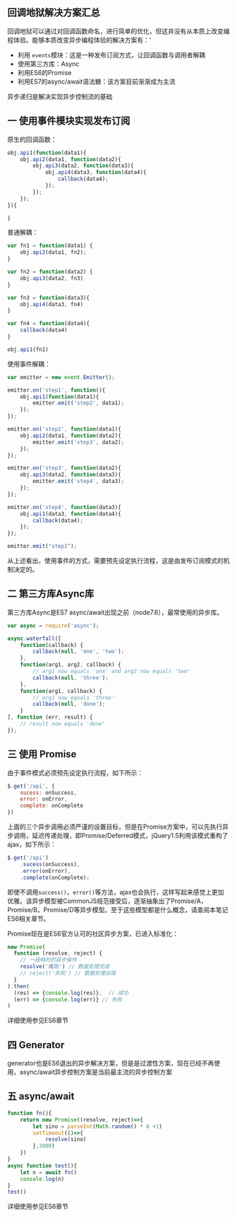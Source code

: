 ## 回调地狱解决方案汇总

回调地狱可以通过对回调函数命名，进行简单的优化，但这并没有从本质上改变编程体验。能够本质改变异步编程体验的解决方案有：‘
- 利用 `events`模块：这是一种发布订阅方式，让回调函数与调用者解耦
- 使用第三方库：Async
- 利用ES6的Promise
- 利用ES7的async/await语法糖：该方案目前渐渐成为主流

异步递归是解决实现异步控制流的基础

## 一 使用事件模块实现发布订阅

原生的回调函数：
```js
obj.api1(function(data1){
    obj.api2(data1, function(data2){
        obj.api3(data2, function(data3){
            obj.api4(data3, function(data4){
                callback(data4);
            });
        });
    });
}){

}
```

普通解耦：
```js
var fn1 = function(data1) {
    obj.api2(data1, fn2);
}

var fn2 = function(data2) {
    obj.api3(data2, fn3)
}

var fn3 = function(data3){
    obj.api4(data3, fn4)
}

var fn4 = function(data4){
    callback(data4)
}

obj.api1(fn1)
```

使用事件解耦：
```js
var emitter = new event.Emitter();

emitter.on('step1', function(){
    obj.api1(function(data1){
        emitter.emit('step2', data1);
    });
});

emitter.on('step2', function(data1){
    obj.api2(data1, function(data2){
        emitter.emit('step3', data2);
    });
});

emitter.on('step3', function(data2){
    obj.api3(data2, function(data3){
        emitter.emit('step4', data3);
    });
});

emitter.on('step4', function(data3){
    obj.api1(data3, function(data4){
        callback(data4);
    });
});

emitter.emit("step1");
```

从上述看出，使用事件的方式，需要预先设定执行流程，这是由发布订阅模式的机制决定的。

## 二 第三方库Async库

第三方库Async是ES7 async/await出现之前（node7.6），最常使用的异步库。  

```js
var async = require('async');

async.waterfall([
    function(callback) {
        callback(null, 'one', 'two');
    },
    function(arg1, arg2, callback) {
        // arg1 now equals 'one' and arg2 now equals 'two'
        callback(null, 'three');
    },
    function(arg1, callback) {
        // arg1 now equals 'three'
        callback(null, 'done');
    }
], function (err, result) {
    // result now equals 'done'
});
```

## 三 使用 Promise

由于事件模式必须预先设定执行流程，如下所示：
```js
$.get('/api', {
    sucess: onSuccess,
    error: onError,
    complete: onComplete
})
```

上面的三个异步调用必须严谨的设置目标，但是在Promise方案中，可以先执行异步调用，延迟传递处理，即Promise/Deferred模式，jQuery1.5利用该模式重构了ajax，如下所示：
```js
$.get('/api')
    .sucess(onSuccess),
    .error(onError),
    .complete(onComplete);
```

即使不调用`success()`，`error()`等方法，ajax也会执行，这样写起来感觉上更加优雅。该异步模型被CommonJS规范接受后，逐渐抽象出了Promise/A，Promise/B，Promise/D等异步模型。至于这些模型都是什么概念，请查阅本笔记ES6相关章节。  

Promise现在是ES6官方认可的社区异步方案，已进入标准化：
```js
new Promise(
  function (resolve, reject) {
    // 一段耗时的异步操作
    resolve('成功') // 数据处理完成
    // reject('失败') // 数据处理出错
  }
).then(
  (res) => {console.log(res)},  // 成功
  (err) => {console.log(err)} // 失败
)
```

详细使用参见ES6章节

## 四 Generator

generator也是ES6退出的异步解决方案，但是是过渡性方案，现在已经不再使用，async/await异步控制方案是当前最主流的异步控制方案

## 五 async/await

```js
function fn(){
    return new Promise((resolve, reject)=>{
        let sino = parseInt(Math.random() * 6 +1)
        setTimeout(()=>{
            resolve(sino)
        },3000)
    })
}
async function test(){
    let n = await fn()
    console.log(n)
}
test()
```
详细使用参见ES6章节